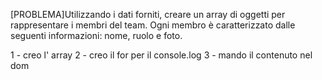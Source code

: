 [PROBLEMA]Utilizzando i dati forniti, creare un array di oggetti per rappresentare i membri del team. Ogni membro è caratterizzato dalle seguenti informazioni: nome, ruolo e foto.


1 - creo l' array
2 - creo il for per il console.log
3 - mando il contenuto nel dom
